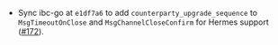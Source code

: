 - Sync ibc-go at `e1df7a6` to add `counterparty_upgrade_sequence` to
  `MsgTimeoutOnClose` and `MsgChannelCloseConfirm` for Hermes support
  ([#172](https://github.com/cosmos/ibc-proto-rs/issues/172)).
